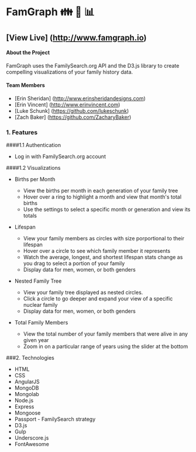 # FamGraph  :family: :deciduous_tree: :bar_chart:
## [View Live] (http://www.famgraph.io)


#### About the Project

FamGraph uses the FamilySearch.org API and the D3.js library to create compelling visualizations of your family history data.

#### Team Members
* [Erin Sheridan] (http://www.erinsheridandesigns.com)
* [Erin Vincent] (http://www.erinvincent.com)
* [Luke Schunk] (https://github.com/lukeschunk)
* [Zach Baker] (https://github.com/ZacharyBaker)

### 1. Features

####1.1 Authentication
  * Log in with FamilySearch.org account

####1.2 Visualizations

  * Births per Month
    * View the births per month in each generation of your family tree
    * Hover over a ring to highlight a month and view that month's total births
    * Use the settings to select a specific month or generation and view its totals

  * Lifespan
    * View your family members as circles with size porportional to their lifespan
    * Hover over a circle to see which family member it represents
    * Watch the average, longest, and shortest lifespan stats change as you drag to select a portion of your family
    * Display data for men, women, or both genders

  * Nested Family Tree
    * View your family tree displayed as nested circles.
    * Click a circle to go deeper and expand your view of a specific nuclear family
    * Display data for men, women, or both genders

  * Total Family Members
    * View the total number of your family members that were alive in any given year
    * Zoom in on a particular range of years using the slider at the bottom



###2. Technologies
  * HTML
  * CSS
  * AngularJS
  * MongoDB
  * Mongolab
  * Node.js
  * Express
  * Mongoose
  * Passport - FamilySearch strategy
  * D3.js
  * Gulp
  * Underscore.js
  * FontAwesome

